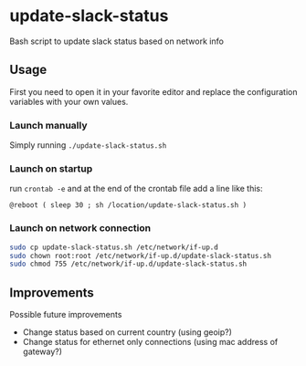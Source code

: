 update-slack-status
===================

Bash script to update slack status based on network info

Usage
-----

First you need to open it in your favorite editor and replace the configuration variables with your own values.

### Launch manually
Simply running `./update-slack-status.sh`

### Launch on startup
run `crontab -e` and at the end of the crontab file add a line like this:

`@reboot ( sleep 30 ; sh /location/update-slack-status.sh )`

### Launch on network connection
```bash
sudo cp update-slack-status.sh /etc/network/if-up.d
sudo chown root:root /etc/network/if-up.d/update-slack-status.sh
sudo chmod 755 /etc/network/if-up.d/update-slack-status.sh
```

Improvements
------------
Possible future improvements

* Change status based on current country (using geoip?)
* Change status for ethernet only connections (using mac address of gateway?)
